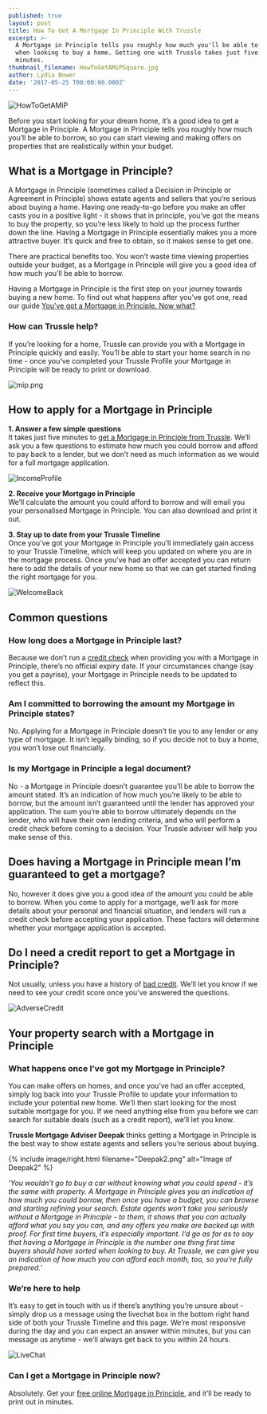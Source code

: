 ```yaml
---
published: true
layout: post
title: How To Get A Mortgage In Principle With Trussle
excerpt: >-
  A Mortgage in Principle tells you roughly how much you'll be able to borrow
  when looking to buy a home. Getting one with Trussle takes just five
  minutes.   
thumbnail_filename: HowToGetAMiPSquare.jpg
author: Lydia Bower
date: '2017-05-25 T00:00:00.000Z'
---
```

![HowToGetAMiP]({{site.baseurl}}/images/post_images/HowToGetAMiP.jpg)

Before you start looking for your dream home, it’s a good idea to get a Mortgage in Principle. A Mortgage in Principle tells you roughly how much you’ll be able to borrow, so you can start viewing and making offers on properties that are realistically within your budget. 

## What is a Mortgage in Principle?
A Mortgage in Principle (sometimes called a Decision in Principle or Agreement in Principle) shows estate agents and sellers that you’re serious about buying a home. Having one ready-to-go before you make an offer casts you in a positive light - it shows that in principle, you’ve got the means to buy the property, so you’re less likely to hold up the process further down the line. Having a Mortgage in Principle essentially makes you a more attractive buyer. It’s quick and free to obtain, so it makes sense to get one.     

There are practical benefits too. You won’t waste time viewing properties outside your budget, as a Mortgage in Principle will give you a good idea of how much you’ll be able to borrow. 

Having a Mortgage in Principle is the first step on your journey towards buying a new home. To find out what happens after you’ve got one, read our guide [You’ve got a Mortgage in Principle. Now what?](https://trussle.com/blog/youve-got-a-mortgage-in-principle-now-what)

### How can Trussle help?
If you’re looking for a home, Trussle can provide you with a Mortgage in Principle quickly and easily. You’ll be able to start your home search in no time - once you’ve completed your Trussle Profile your Mortgage in Principle will be ready to print or download.

![mip.png]({{site.baseurl}}/images/post_images/mip.png)

## How to apply for a Mortgage in Principle 

**1. Answer a few simple questions**  
It takes just five minutes to [get a Mortgage in Principle from Trussle](https://apply.trussle.com/affordability-calculator?utm_source=blog&utm_medium=get-started-cta&utm_campaign=170503 "Mortgage in Principle"). We’ll ask you a few questions to estimate how much you could borrow and afford to pay back to a lender, but we don’t need as much information as we would for a full mortgage application. 

![IncomeProfile]({{site.baseurl}}/images/post_images/income_profile3.gif)

**2. Receive your Mortgage in Principle**  
We’ll calculate the amount you could afford to borrow and will email you your personalised Mortgage in Principle. You can also download and print it out.

**3. Stay up to date from your Trussle Timeline**  
Once you’ve got your Mortgage in Principle you’ll immediately gain access to your Trussle Timeline, which will keep you updated on where you are in the mortgage process. Once you’ve had an offer accepted you can return here to add the details of your new home so that we can get started finding the right mortgage for you.  

![WelcomeBack]({{site.baseurl}}/images/post_images/welcome_back.png)

## Common questions

### How long does a Mortgage in Principle last?  
Because we don’t run a [credit check](https://trussle.com/blog/getting-a-mortgage-with-bad-credit "Credit check") when providing you with a Mortgage in Principle, there’s no official expiry date. If your circumstances change (say you get a payrise), your Mortgage in Principle needs to be updated to reflect this. 

### Am I committed to borrowing the amount my Mortgage in Principle states?  
No. Applying for a Mortgage in Principle doesn’t tie you to any lender or any type of mortgage. It isn’t legally binding, so if you decide not to buy a home, you won’t lose out financially. 

### Is my Mortgage in Principle a legal document?  
No - a Mortgage in Principle doesn’t guarantee you’ll be able to borrow the amount stated. It’s an indication of how much you’re likely to be able to borrow, but the amount isn’t guaranteed until the lender has approved your application. The sum you’re able to borrow ultimately depends on the lender, who will have their own lending criteria, and who will perform a credit check before coming to a decision. Your Trussle adviser will help you make sense of this.   

## Does having a Mortgage in Principle mean I’m guaranteed to get a mortgage?  
No, however it does give you a good idea of the amount you could be able to borrow. When you come to apply for a mortgage, we’ll ask for more details about your personal and financial situation, and lenders will run a credit check before accepting your application. These factors will determine whether your mortgage application is accepted.

## Do I need a credit report to get a Mortgage in Principle?  
Not usually, unless you have a history of [bad credit](https://trussle.com/blog/getting-a-mortgage-with-bad-credit). We’ll let you know if we need to see your credit score once you’ve answered the questions. 

![AdverseCredit]({{site.baseurl}}/images/post_images/doc_upload.png)

## Your property search with a Mortgage in Principle

### What happens once I’ve got my Mortgage in Principle?  
You can make offers on homes, and once you’ve had an offer accepted, simply log back into your Trussle Profile to update your information to include your potential new home. We’ll then start looking for the most suitable mortgage for you. If we need anything else from you before we can search for suitable deals (such as a credit report), we’ll let you know. 

**Trussle Mortgage Adviser Deepak** thinks getting a Mortgage in Principle is the best way to show estate agents and sellers you’re serious about buying.

{% include image/right.html filename="Deepak2.png" alt="Image of Deepak2" %}

*‘You wouldn’t go to buy a car without knowing what you could spend - it’s the same with property. A Mortgage in Principle gives you an indication of how much you could borrow, then once you have a budget, you can browse and starting refining your search. Estate agents won’t take you seriously without a Mortgage in Principle - to them, it shows that you can actually afford what you say you can, and any offers you make are backed up with proof. For first time buyers, it’s especially important. I’d go as far as to say that having a Mortgage in Principle is the number one thing first time buyers should have sorted when looking to buy. At Trussle, we can give you an indication of how much you can afford each month, too, so you’re fully prepared.’*


### We’re here to help  
It’s easy to get in touch with us if there’s anything you’re unsure about - simply drop us a message using the livechat box in the bottom right hand side of both your Trussle Timeline and this page. We’re most responsive during the day and you can expect an answer within minutes, but you can message us anytime - we’ll always get back to you within 24 hours. 

![LiveChat]({{site.baseurl}}/images/post_images/livechat2.gif)

### Can I get a Mortgage in Principle now?  
Absolutely. Get your [free online Mortgage in Principle](https://apply.trussle.com/affordability-calculator "Mortgage in Principle"), and it’ll be ready to print out in minutes.
